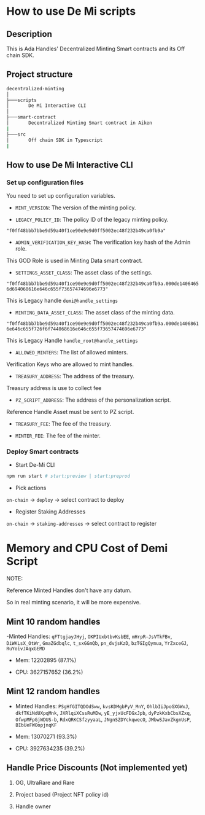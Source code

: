 # How to use De Mi scripts

## Description

This is Ada Handles' Decentralized Minting Smart contracts and its Off chain SDK.

## Project structure

```bash
decentralized-minting
│
├───scripts
│       De Mi Interactive CLI
│
├───smart-contract
│       Decentralized Minting Smart contract in Aiken
|
├───src
│       Off chain SDK in Typescript
|
```

## How to use De Mi Interactive CLI

### Set up configuration files

You need to set up configuration variables.

- `MINT_VERSION`: The version of the minting policy.

- `LEGACY_POLICY_ID`: The policy ID of the legacy minting policy.

`"f0ff48bbb7bbe9d59a40f1ce90e9e9d0ff5002ec48f232b49ca0fb9a"`

- `ADMIN_VERIFICATION_KEY_HASH`: The verification key hash of the Admin role.

This GOD Role is used in Minting Data smart contract.

- `SETTINGS_ASSET_CLASS`: The asset class of the settings.

`"f0ff48bbb7bbe9d59a40f1ce90e9e9d0ff5002ec48f232b49ca0fb9a.000de14064656d694068616e646c655f73657474696e6773"`

This is Legacy handle `demi@handle_settings`

- `MINTING_DATA_ASSET_CLASS`: The asset class of the minting data.

`"f0ff48bbb7bbe9d59a40f1ce90e9e9d0ff5002ec48f232b49ca0fb9a.000de14068616e646c655f726f6f744068616e646c655f73657474696e6773"`

This is Legacy Handle `handle_root@handle_settings`

- `ALLOWED_MINTERS`: The list of allowed minters.

Verification Keys who are allowed to mint handles.

- `TREASURY_ADDRESS`: The address of the treasury.

Treasury address is use to collect fee

- `PZ_SCRIPT_ADDRESS`: The address of the personalization script.

Reference Handle Asset must be sent to PZ script.

- `TREASURY_FEE`: The fee of the treasury.

- `MINTER_FEE`: The fee of the minter.

### Deploy Smart contracts

- Start De-Mi CLI

```bash
npm run start # start:preview | start:preprod
```

- Pick actions

`on-chain` -> `deploy` -> select contract to deploy

- Register Staking Addresses

`on-chain` -> `staking-addresses` -> select contract to register

# Memory and CPU Cost of Demi Script

NOTE:

Reference Minted Handles don't have any datum.

So in real minting scenario, it will be more expensive.

## Mint 10 random handles

-Minted Handles: `qFTtgjayJHyj`, `OKPIUxbtbvKsbEE`, `mHrpR-JsVTkFBv`, `DiWKLsX_OtWr`, `GmaZGdbqlc`, `t_sxGGmQb`, `pn_dvjsKzD`, `bzTGIgQymua`, `YrZxceGJ`, `RuYoivJAqxGEMD`

- Mem: 12202895 (87.1%)

- CPU: 3627157652 (36.2%)

## Mint 12 random handles

- Minted Handles: `PSgHfGITQDOdSww`, `kvsKDMgbPyV_MnY`, `OhlbIiJpoGXGWxJ`, `dkfTKiNdUXpqMnk`, `JXRlqiXCssRuMDw`, `yE_yjxUcFDGxJpb`, `dyPzkKxbCbsXZxq`, `OfwpMFpGjWDUS-b`, `RdxQRKCSfzyyaaL`, `JNgnSZDYckqwecO`, `JMbwSJavZkgnUsP`, `BIbUeFWOopjnqKF`

- Mem: 13070271 (93.3%)

- CPU: 3927634235 (39.2%)

## Handle Price Discounts (Not implemented yet)

1. OG, UltraRare and Rare

2. Project based (Project NFT policy id)

3. Handle owner
